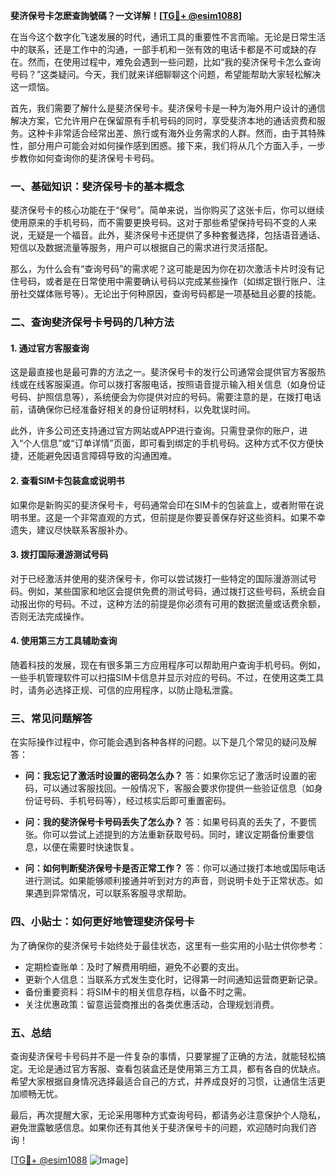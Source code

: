**斐济保号卡怎麽查詢號碼？一文详解！[[TG💪+ @esim1088](https://t.me/s/esim1088)]**

在当今这个数字化飞速发展的时代，通讯工具的重要性不言而喻。无论是日常生活中的联系，还是工作中的沟通，一部手机和一张有效的电话卡都是不可或缺的存在。然而，在使用过程中，难免会遇到一些问题，比如“我的斐济保号卡怎么查询号码？”这类疑问。今天，我们就来详细聊聊这个问题，希望能帮助大家轻松解决这一烦恼。

首先，我们需要了解什么是斐济保号卡。斐济保号卡是一种为海外用户设计的通信解决方案，它允许用户在保留原有手机号码的同时，享受斐济本地的通话资费和服务。这种卡非常适合经常出差、旅行或有海外业务需求的人群。然而，由于其特殊性，部分用户可能会对如何操作感到困惑。接下来，我们将从几个方面入手，一步步教你如何查询你的斐济保号卡号码。

### **一、基础知识：斐济保号卡的基本概念**

斐济保号卡的核心功能在于“保号”。简单来说，当你购买了这张卡后，你可以继续使用原来的手机号码，而不需要更换号码。这对于那些希望保持号码不变的人来说，无疑是一个福音。此外，斐济保号卡还提供了多种套餐选择，包括语音通话、短信以及数据流量等服务，用户可以根据自己的需求进行灵活搭配。

那么，为什么会有“查询号码”的需求呢？这可能是因为你在初次激活卡片时没有记住号码，或者是在日常使用中需要确认号码以完成某些操作（如绑定银行账户、注册社交媒体账号等）。无论出于何种原因，查询号码都是一项基础且必要的技能。

### **二、查询斐济保号卡号码的几种方法**

#### **1. 通过官方客服查询**
这是最直接也是最可靠的方法之一。斐济保号卡的发行公司通常会提供官方客服热线或在线客服渠道。你可以拨打客服电话，按照语音提示输入相关信息（如身份证号码、护照信息等），系统便会为你提供对应的号码。需要注意的是，在拨打电话前，请确保你已经准备好相关的身份证明材料，以免耽误时间。

此外，许多公司还支持通过官方网站或APP进行查询。只需登录你的账户，进入“个人信息”或“订单详情”页面，即可看到绑定的手机号码。这种方式不仅方便快捷，还能避免因语言障碍导致的沟通困难。

#### **2. 查看SIM卡包装盒或说明书**
如果你是新购买的斐济保号卡，号码通常会印在SIM卡的包装盒上，或者附带在说明书里。这是一个非常直观的方式，但前提是你要妥善保存好这些资料。如果不幸遗失，建议尽快联系客服补办。

#### **3. 拨打国际漫游测试号码**
对于已经激活并使用的斐济保号卡，你可以尝试拨打一些特定的国际漫游测试号码。例如，某些国家和地区会提供免费的测试号码，通过拨打这些号码，系统会自动报出你的号码。不过，这种方法的前提是你必须有可用的数据流量或话费余额，否则无法完成操作。

#### **4. 使用第三方工具辅助查询**
随着科技的发展，现在有很多第三方应用程序可以帮助用户查询手机号码。例如，一些手机管理软件可以扫描SIM卡信息并显示对应的号码。不过，在使用这类工具时，请务必选择正规、可信的应用程序，以防止隐私泄露。

### **三、常见问题解答**

在实际操作过程中，你可能会遇到各种各样的问题。以下是几个常见的疑问及解答：

- **问：我忘记了激活时设置的密码怎么办？**
  答：如果你忘记了激活时设置的密码，可以通过客服找回。一般情况下，客服会要求你提供一些验证信息（如身份证号码、手机号码等），经过核实后即可重置密码。

- **问：我的斐济保号卡号码丢失了怎么办？**
  答：如果号码真的丢失了，不要慌张。你可以尝试上述提到的方法重新获取号码。同时，建议定期备份重要信息，以便在需要时快速恢复。

- **问：如何判断斐济保号卡是否正常工作？**
  答：你可以通过拨打本地或国际电话进行测试。如果能够顺利接通并听到对方的声音，则说明卡处于正常状态。如果遇到异常情况，可以联系客服寻求帮助。

### **四、小贴士：如何更好地管理斐济保号卡**

为了确保你的斐济保号卡始终处于最佳状态，这里有一些实用的小贴士供你参考：

- 定期检查账单：及时了解费用明细，避免不必要的支出。
- 更新个人信息：当联系方式发生变化时，记得第一时间通知运营商更新记录。
- 备份重要资料：将SIM卡的相关信息存档，以备不时之需。
- 关注优惠政策：留意运营商推出的各类优惠活动，合理规划消费。

### **五、总结**

查询斐济保号卡号码并不是一件复杂的事情，只要掌握了正确的方法，就能轻松搞定。无论是通过官方客服、查看包装盒还是使用第三方工具，都有各自的优缺点。希望大家根据自身情况选择最适合自己的方式，并养成良好的习惯，让通信生活更加顺畅无忧。

最后，再次提醒大家，无论采用哪种方式查询号码，都请务必注意保护个人隐私，避免泄露敏感信息。如果你还有其他关于斐济保号卡的问题，欢迎随时向我们咨询！

[[TG💪+ @esim1088](https://t.me/s/esim1088) ![Image](https://i.postimg.cc/4NQfJmqS/Snipaste-2025-05-13-00-14-12.png)]